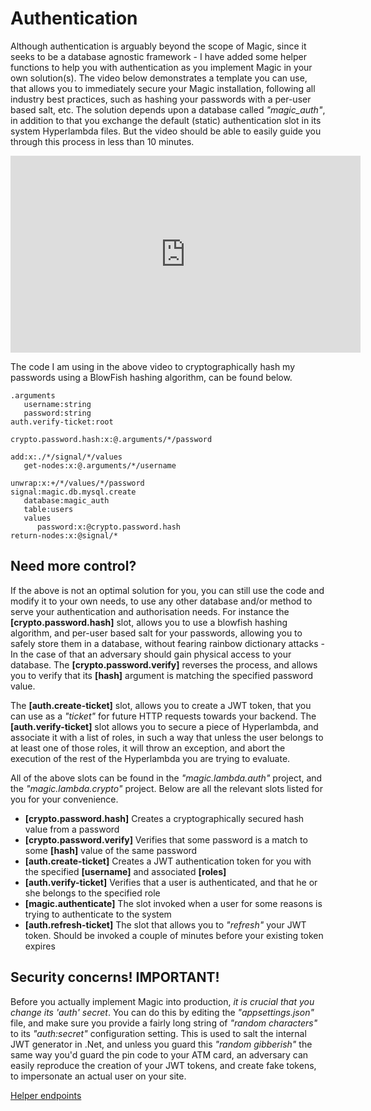 # Authentication

Although authentication is arguably beyond the scope of Magic, since it seeks
to be a database agnostic framework - I have added some helper functions to
help you with authentication as you implement Magic in your own solution(s).
The video below demonstrates a template you can use, that allows you to immediately
secure your Magic installation, following all industry best practices, such
as hashing your passwords with a per-user based salt, etc. The solution
depends upon a database called _"magic_auth"_, in addition to that you exchange
the default (static) authentication slot in its system Hyperlambda files.
But the video should be able to easily guide you through this process
in less than 10 minutes.

<div style="margin-left: auto; margin-right: auto; width: 560px;">
<iframe width="560" height="315" src="https://www.youtube.com/embed/DCMY-uT0UVw" 
frameborder="0" allow="accelerometer; autoplay; encrypted-media; gyroscope; picture-in-picture" 
allowfullscreen></iframe>
</div>

The code I am using in the above video to cryptographically hash my passwords
using a BlowFish hashing algorithm, can be found below.

```
.arguments
   username:string
   password:string
auth.verify-ticket:root

crypto.password.hash:x:@.arguments/*/password

add:x:./*/signal/*/values
   get-nodes:x:@.arguments/*/username

unwrap:x:+/*/values/*/password
signal:magic.db.mysql.create
   database:magic_auth
   table:users
   values
      password:x:@crypto.password.hash
return-nodes:x:@signal/*
```

## Need more control?

If the above is not an optimal solution for you, you can still use the
code and modify it to your own needs, to use any other database and/or method to serve your
authentication and authorisation needs. For instance the **[crypto.password.hash]**
slot, allows you to use a blowfish hashing algorithm, and per-user based salt
for your passwords, allowing you to safely store them in a database, without
fearing rainbow dictionary attacks - In the case of that an adversary should gain
physical access to your database. The **[crypto.password.verify]** reverses the process,
and allows you to verify that its **[hash]** argument is matching the specified
password value.

The **[auth.create-ticket]** slot, allows you to create a JWT token,
that you can use as a _"ticket"_ for future HTTP requests towards your backend.
The **[auth.verify-ticket]** slot allows you to secure a piece of Hyperlambda,
and associate it with a list of roles, in such a way that unless the user
belongs to at least one of those roles, it will throw an exception, and
abort the execution of the rest of the Hyperlambda you are trying to evaluate.

All of the above slots can be found in the _"magic.lambda.auth"_ project, and
the _"magic.lambda.crypto"_ project. Below are all the relevant slots listed
for you for your convenience.

* __[crypto.password.hash]__ Creates a cryptographically secured hash value from a password
* __[crypto.password.verify]__ Verifies that some password is a match to some **[hash]** value of the same password
* __[auth.create-ticket]__ Creates a JWT authentication token for you with the specified **[username]** and associated **[roles]**
* __[auth.verify-ticket]__ Verifies that a user is authenticated, and that he or she belongs to the specified role
* __[magic.authenticate]__ The slot invoked when a user for some reasons is trying to authenticate to the system
* __[auth.refresh-ticket]__ The slot that allows you to _"refresh"_ your JWT token. Should be invoked a couple of minutes before your existing token expires

## Security concerns! IMPORTANT!

Before you actually implement Magic into production, _it is crucial that you change its 'auth' secret_.
You can do this by editing the _"appsettings.json"_ file, and make sure you provide
a fairly long string of _"random characters"_ to its _"auth:secret"_ configuration
setting. This is used to salt the internal JWT generator in .Net, and unless you
guard this _"random gibberish"_ the same way you'd guard the pin code to
your ATM card, an adversary can easily reproduce the creation of your JWT tokens,
and create fake tokens, to impersonate an actual user on your site.

[Helper endpoints](/helper-endpoints)
